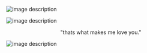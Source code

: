 ![image description](https://64.media.tumblr.com/98fb187000d129bd3cc5bbbc502160e9/be9eaed3dceff1b6-67/s540x810/bcd85b6a4b182acef0d01299d5cfff4fff3cc636.pnj)

![image description](https://cdn.discordapp.com/attachments/1264040713864085535/1298096514261979186/883d6285ed7b92e2.jpg?ex=67185216&is=67170096&hm=4d81515e95982f9e313871d8412f030067f74d648a651abd118c906248573429&)

<p align="center">
"thats what makes me love you."
</p>


![image description](https://64.media.tumblr.com/dfbeb9329ee145fa92a8c734f35ce045/be9eaed3dceff1b6-29/s540x810/15cd7decd4c908393c5b18685fabac04c05e530a.pnj)

